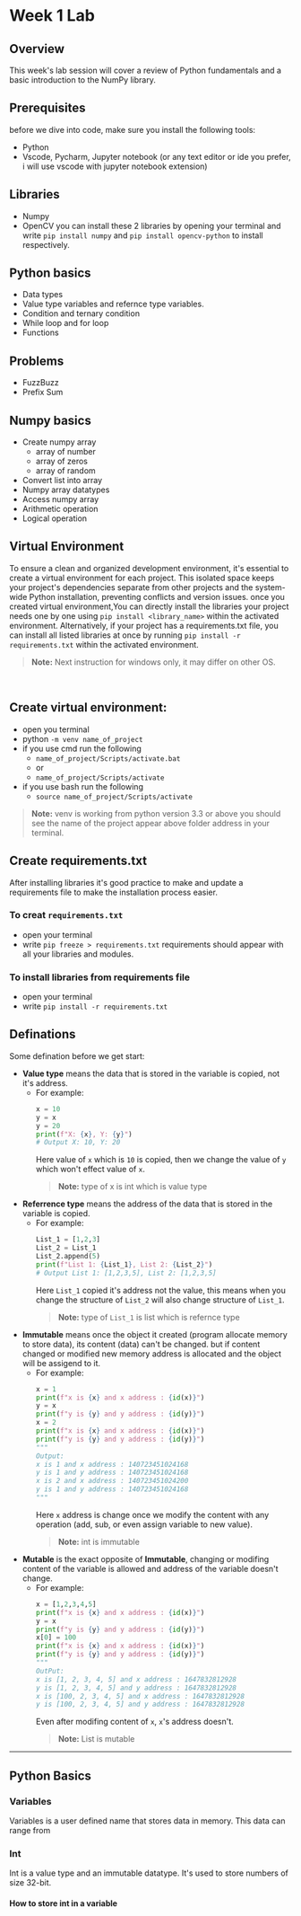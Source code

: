 # Week 1 Lab
## Overview
This week's lab session will cover a review of Python fundamentals and a basic introduction to the NumPy library.

## Prerequisites
before we dive into code, make sure you install the following tools:
- Python
- Vscode, Pycharm, Jupyter notebook (or any text editor or ide you prefer, i will use vscode with jupyter notebook extension)

## Libraries
- Numpy
- OpenCV
you can install these 2 libraries by opening your terminal and write `pip install numpy` and `pip install opencv-python` to install respectively.

## Python basics
- Data types
- Value type variables and refernce type variables.
- Condition and ternary condition
- While loop and for loop
- Functions

## Problems
- FuzzBuzz
- Prefix Sum

## Numpy basics
- Create numpy array
  - array of number 
  - array of zeros
  - array of random
- Convert list into array
- Numpy array datatypes
- Access numpy array
- Arithmetic operation
- Logical operation

## Virtual Environment
To ensure a clean and organized development environment, it's essential to create a virtual environment for each project. This isolated space keeps your project's dependencies separate from other projects and the system-wide Python installation, preventing conflicts and version issues. once you created virtual environment,You can directly install the libraries your project needs one by one using `pip install <library_name>` within the activated environment. Alternatively, if your project has a requirements.txt file, you can install all listed libraries at once by running `pip install -r requirements.txt` within the activated environment.
<br/>

> **Note:**
> Next instruction for windows only, it may differ on other OS.

<br/>

## Create virtual environment:
- open you terminal
- python `-m venv name_of_project`
- if you use cmd run the following
  - `name_of_project/Scripts/activate.bat`
  - or
  - `name_of_project/Scripts/activate`
- if you use bash run the following
  - `source name_of_project/Scripts/activate`

> **Note:**
> venv is working from python version 3.3 or above
> you should see the name of the project appear above folder address in your terminal.

## Create requirements.txt
After installing libraries it's good practice to make and update a requirements file to make the installation process easier. 
### To creat `requirements.txt`
- open your terminal
- write `pip freeze > requirements.txt`
requirements should appear with all your libraries and modules. 
### To install libraries from requirements file
- open your terminal
- write `pip install -r requirements.txt`


## Definations
Some defination before we get start:
  - **Value type** means the data that is stored in the variable is copied, not it's address.
    - For example: 
      ```python
      x = 10
      y = x
      y = 20
      print(f"X: {x}, Y: {y}")
      # Output X: 10, Y: 20
      ```  
      Here value of `x` which is `10` is copied, then we change the value of `y` which won't effect value of `x`.
      > **Note:**
      > type of x is int which is value type
  - **Referrence type** means the address of the data that is stored in the variable is copied.
    - For example:
      ```python
      List_1 = [1,2,3]
      List_2 = List_1
      List_2.append(5)
      print(f"List 1: {List_1}, List 2: {List_2}")
      # Output List 1: [1,2,3,5], List 2: [1,2,3,5]
      ```
      Here `List_1` copied it's address not the value, this means when you change the structure of `List_2` will also change structure of `List_1`.
      > **Note:**
      > type of `List_1` is list which is refernce type
  - **Immutable** means once the object it created (program allocate memory to store data), its content (data) can't be changed. but if content changed or modified new memory address is allocated and the object will be assigend to it.
    - For example:
      ```python
      x = 1
      print(f"x is {x} and x address : {id(x)}") 
      y = x 
      print(f"y is {y} and y address : {id(y)}") 
      x = 2
      print(f"x is {x} and x address : {id(x)}") 
      print(f"y is {y} and y address : {id(y)}") 
      """
      Output:
      x is 1 and x address : 140723451024168
      y is 1 and y address : 140723451024168
      x is 2 and x address : 140723451024200
      y is 1 and y address : 140723451024168
      """
      ```
      Here `x` address is change once we modify the content with any operation (add, sub, or even assign variable to new value).
      > **Note:**
      > int is immutable
  - **Mutable** is the exact opposite of **Immutable**, changing or modifing content of the variable is allowed and address of the variable doesn't change.
    - For example:
      ```python
      x = [1,2,3,4,5]
      print(f"x is {x} and x address : {id(x)}") 
      y = x 
      print(f"y is {y} and y address : {id(y)}") 
      x[0] = 100
      print(f"x is {x} and x address : {id(x)}") 
      print(f"y is {y} and y address : {id(y)}") 
      """
      OutPut:
      x is [1, 2, 3, 4, 5] and x address : 1647832812928
      y is [1, 2, 3, 4, 5] and y address : 1647832812928
      x is [100, 2, 3, 4, 5] and x address : 1647832812928
      y is [100, 2, 3, 4, 5] and y address : 1647832812928
      ```
      Even after modifing content of `x`, `x`'s address doesn't.
      > **Note:**
      > List is mutable

----

## Python Basics

### Variables
Variables is a user defined name that stores data in memory. This data can range from 
### Int
Int is a value type and an immutable datatype. It's used to store numbers of size 32-bit.
#### How to store int in a variable